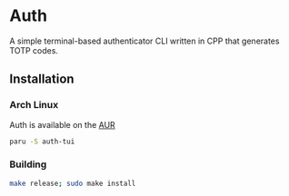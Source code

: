 # Auth

A simple terminal-based authenticator CLI written in CPP that generates TOTP codes.

## Installation

### Arch Linux

Auth is available on the [AUR](https://aur.archlinux.org/packages/auth-tui)

```bash
paru -S auth-tui
```

### Building

```bash
make release; sudo make install
```
